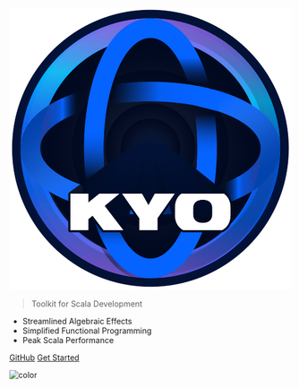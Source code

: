 ![logo](https://github.com/getkyo/kyo/blob/main/kyo.png?raw=true)

> Toolkit for Scala Development

- Streamlined Algebraic Effects
- Simplified Functional Programming
- Peak Scala Performance

[GitHub](https://github.com/getkyo/kyo/)
[Get Started](#introduction)

<!-- background color -->
![color](#dff0f7)